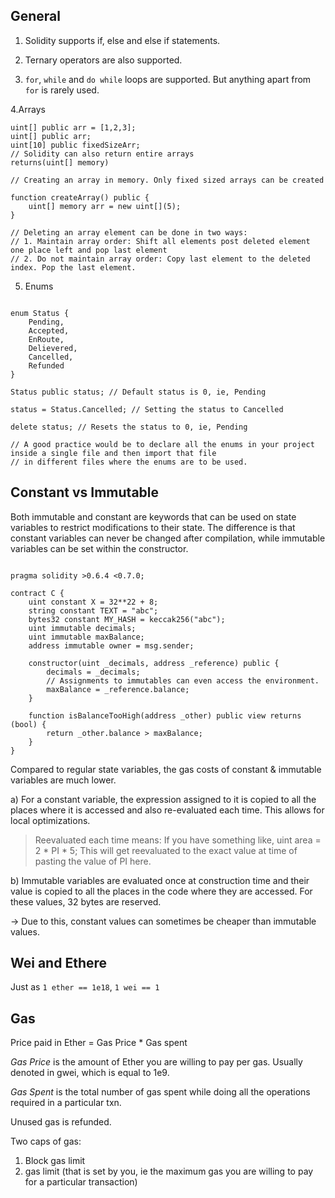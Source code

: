 
## General

1. Solidity supports if, else and else if statements.

2. Ternary operators are also supported.

3. `for`, `while` and `do while` loops are supported. But anything apart from `for` is rarely used.

4.Arrays

```solidity
uint[] public arr = [1,2,3];
uint[] public arr;
uint[10] public fixedSizeArr;
// Solidity can also return entire arrays
returns(uint[] memory)

// Creating an array in memory. Only fixed sized arrays can be created

function createArray() public {
    uint[] memory arr = new uint[](5);
}

// Deleting an array element can be done in two ways:
// 1. Maintain array order: Shift all elements post deleted element one place left and pop last element
// 2. Do not maintain array order: Copy last element to the deleted index. Pop the last element.
```

5. Enums

```solidity

enum Status {
    Pending,
    Accepted,
    EnRoute,
    Delievered,
    Cancelled,
    Refunded
}

Status public status; // Default status is 0, ie, Pending 

status = Status.Cancelled; // Setting the status to Cancelled

delete status; // Resets the status to 0, ie, Pending

// A good practice would be to declare all the enums in your project inside a single file and then import that file
// in different files where the enums are to be used.
```


## Constant vs Immutable

Both immutable and constant are keywords that can be used on state variables to restrict modifications to their state. The difference is that constant variables can never be changed after compilation, while immutable variables can be set within the constructor.

```solidity

pragma solidity >0.6.4 <0.7.0;

contract C {
    uint constant X = 32**22 + 8;
    string constant TEXT = "abc";
    bytes32 constant MY_HASH = keccak256("abc");
    uint immutable decimals;
    uint immutable maxBalance;
    address immutable owner = msg.sender;

    constructor(uint _decimals, address _reference) public {
        decimals = _decimals;
        // Assignments to immutables can even access the environment.
        maxBalance = _reference.balance;
    }

    function isBalanceTooHigh(address _other) public view returns (bool) {
        return _other.balance > maxBalance;
    }
}

```

Compared to regular state variables, the gas costs of constant & immutable variables are much lower.

a) For a constant variable, the expression assigned to it is copied to all the places where it is accessed and also re-evaluated each time. This allows for local optimizations.

> Reevaluated each time means:
If you have something like, uint area = 2 * PI * 5; 
This will get reevaluated to the exact value at time of pasting the value of PI here.

b) Immutable variables are evaluated once at construction time and their value is copied to all the places in the code where they are accessed. For these values, 32 bytes are reserved.

-> Due to this, constant values can sometimes be cheaper than immutable values.

## Wei and Ethere

Just as `1 ether == 1e18`, `1 wei == 1`

## Gas

Price paid in Ether = Gas Price * Gas spent

*Gas Price* is the amount of Ether you are willing to pay per gas. Usually denoted in gwei, which is equal to 1e9.

*Gas Spent* is the total number of gas spent while doing all the operations required in a particular txn.

Unused gas is refunded.

Two caps of gas:
1. Block gas limit
2. gas limit (that is set by you, ie the maximum gas you are willing to pay for a particular transaction)


